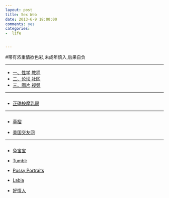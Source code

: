```yaml
---
layout: post
title: Sex Web 
date: 2013-6-9 18:00:00
comments: yes
categories:
-  life


---
```


#带有浓重情欲色彩,未成年慎入,后果自负

*****

*	[一、性学,教程](#yi)
*	[二、论坛,社区](#er)
*	[三、图片,视频](#san)

*****

<h3 id="yi"></h3>

*	 [正确按摩乳房](http://mp.weixin.qq.com/s?__biz=MjMyMzYyNzg2MA==&mid=204455332&idx=1&sn=c9f881e29a7a49f6313cb669ad239408#rd)

*****

<h3 id="er"></h3>

*	 [草榴](http://woyao.lu/index.html)

*	 [美国交友网](http://www.hookupcloud.com/)


*****

<h3 id="san"></h3>

*	 [兔宝宝](http://rabbitqueen.net/)

*	 [Tumblr](https://www.tumblr.com/)

*	 [Pussy Portraits](http://pussyportraits.tumblr.com/)

*	[Labia](http://irarou.tumblr.com)

*	[好情人](http://www.haoqingren.info/)